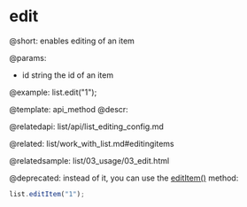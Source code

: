 edit
============

@short: enables editing of an item

@params:
- id		string		the id of an item


@example:
list.edit("1");

@template: api_method
@descr:

@relatedapi: list/api/list_editing_config.md

@related: list/work_with_list.md#editingitems


@relatedsample: list/03_usage/03_edit.html

@deprecated: instead of it, you can use the [editItem()](list/api/list_edititem_method.md) method:
~~~js
list.editItem("1");
~~~